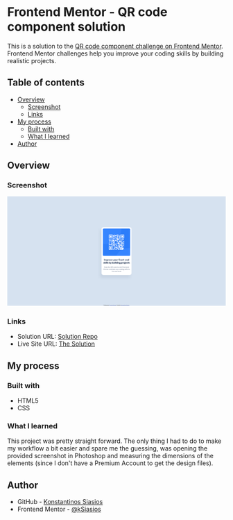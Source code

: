 # Frontend Mentor - QR code component solution

This is a solution to the [QR code component challenge on Frontend Mentor](https://www.frontendmentor.io/challenges/qr-code-component-iux_sIO_H). Frontend Mentor challenges help you improve your coding skills by building realistic projects.

## Table of contents

- [Overview](#overview)
  - [Screenshot](#screenshot)
  - [Links](#links)
- [My process](#my-process)
  - [Built with](#built-with)
  - [What I learned](#what-i-learned)
- [Author](#author)

<!-- **Note: Delete this note and update the table of contents based on what sections you keep.** -->

## Overview

### Screenshot

![](./solution/screenshot_desktop.png)

### Links

- Solution URL: [Solution Repo]([https://your-solution-url.com](https://github.com/kSiasios/qr-code-component-main))
- Live Site URL: [The Solution]()

## My process

### Built with

- HTML5
- CSS

### What I learned

This project was pretty straight forward. The only thing I had to do to make my workflow a bit easier and spare me the guessing, was opening the provided screenshot in Photoshop and measuring the dimensions of the elements (since I don't have a Premium Account to get the design files).

## Author

- GitHub - [Konstantinos Siasios]((https://github.com/kSiasios))
- Frontend Mentor - [@kSiasios](https://www.frontendmentor.io/profile/kSiasios)
